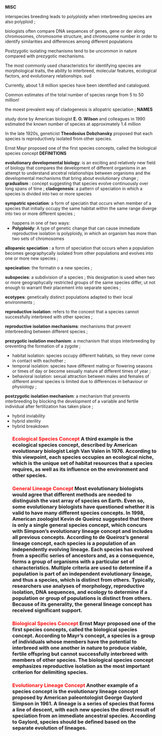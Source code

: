 **MISC**

interspecies breeding leads to polyploidy when interbreeding species are also polyploid ;

biologists often compare DNA sequences of genes, gene or    der along chromosomes, chromosome structure, and chromosome number in order to identify similarities and differences among different populations

Postzygotic isolating mechanisms tend to be uncommon in nature compared with prezygotic mechanisms.

The most commonly used characteristics for identifying species are morphological traits, the ability to interbreed, molecular features, ecological factors, and evolutionary relationships. sud

Currently, about 1.8 million species have been identified and catalogued.

Common estimates of the total number of species range from 5 to 50 million!

the moest prevalent way of cladogenesis is allopatric speciation ;
**NAMES**

study done by American biologist **E. O. Wilson** and colleagues in 1990 estimated the known number of species at approximately 1.4 million

In the late 1920s, geneticist **Theodosius Dobzhansky** proposed that each species is reproductively isolated from other species.

Ernst Mayr proposed one of the first species concepts, called the biological species concept
**DEFINITIONS**

**evolutionary developmental biology**: is an exciting and relatively new field of biology that compares the development of different organisms in an attempt to understand ancetral relationships between organisms and the developmental mechanisms that bring about evolutionary change ;
**gradualism** : concept suggesting that species evolve continuously over long spans of time ;
**cladogenesis**: a pattern of speciation in which a species is divided into two or more species 

**sympatric speciation**: a form of speciatin that occurs when member of a species that initially occupy the same habitat within the same range diverge into two or more different species ;
<ul> happens in one of two ways: 
    <li><b>Polyploidy</b>: A type of genetic change that can cause immediate reproductive isolation is polyploidy, in which an organism has more than two sets of chromosomes</li>
</ul>
<b>allopareic speciation</b> : a form of speciation that occurs when a population becomes geographycally isolated from other populations and evolves into one or more new species ;

**specieation**: the formatin o a new species ;

**subspecies**:  a subdivision of a species ; this designation is used when two or more geographycally restricted groups of the same species differ, ut not enough to warrant their placement into separate species ;

**ecotypes**: genetically distinct populations adapted to their local environments ;

**reproductive isolation**: refers to the conceot that a species cannot successfully interbreed with other species ;

**reproductive isolation mechanisms**: mechanisms that prevent interbreeding between different species ;

**prezygotic isolation mechanism**: a mechanism that stops interbreeding by oreventing the formation of a zygote ;
<ul>
    <li>habitat isolation: species occupy different habitats, so they never come in contact with eachother ; </li>
    <li>temporal isolation: species have different mating or flowering seasons or times of day or become sexually mature af different times of year ; </li>
    <li>behavioral isolation: sexual attraction between males and females of different animal species is limited due to differences in behaviour or physiology ; </li>
</ul>

**postzygotic isolation mechanism**: a mechanism that prevents interbreeding by blocking the development of a variable and fertile individual after fertilization has taken place ;
<ul>
    <li> hybrid inviability</li>
    <li>hybrid sterility</li>
    <li>hybrid breakdown</li>




<style>
    .blink_me {
        animation: blinker 1s linear infinite;
        color:red;
    }
    @keyframes blinker {
    50% { opacity: 0; }
    }
</style>

<h3><b class="blink_me" >Ecological Species Concept</b> A third example is the ecological species concept, described by American evolutionary biologist <b>Leigh Van Valen</b> in 1976. According to this viewpoint, each species occupies an ecological niche, which is the unique set of habitat resources that a species requires, as well as its influence on the environment and other species.</h3>


<h3><b class="blink_me">General Lineage Concept</b>  Most evolutionary biologists would agree that different methods are needed to distinguish the vast array of species on Earth. Even so, some evolutionary biologists have questioned whether it is valid to have many different species concepts. In 1998, American zoologist Kevin de Queiroz suggested that there is only a single general species concept, which concurs with Simpson’s evolutionary lineage concept and includes all previous concepts. According to de Queiroz’s general lineage concept, each species is a population of an independently evolving lineage. Each species has evolved from a specific series of ancestors and, as a consequence, forms a group of organisms with a particular set of characteristics. Multiple criteria are used to determine if a population is part of an independent evolutionary lineage, and thus a species, which is distinct from others. Typically, researchers use analyses of morphology, reproductive isolation, DNA sequences, and ecology to determine if a population or group of populations is distinct from others. Because of its generality, the general lineage concept has received significant support.

<h3><b class="blink_me">Biological Species Concept </b>
 Ernst Mayr proposed one of the first species concepts, called the biological species concept. According to Mayr’s concept, a species is a group of individuals whose members have the potential to interbreed with one another in nature to produce viable, fertile offspring but cannot successfully interbreed with members of other species. The biological species concept emphasizes reproductive isolation as the most important criterion for delimiting species.

<h3><b class="blink_me">Evolutionary Lineage Concept </b>
 Another example of a species concept is the evolutionary lineage concept proposed by American paleontologist George Gaylord Simpson in 1961. A lineage is a series of species that forms a line of descent, with each new species the direct result of speciation from an immediate ancestral species. According to Gaylord, species should be defined based on the separate evolution of lineages.